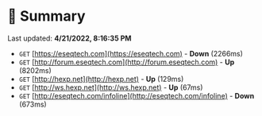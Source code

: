 # 📖 Summary
Last updated: **4/21/2022, 8:16:35 PM**

- `GET` [https://eseqtech.com](https://eseqtech.com) - **Down** (2266ms)
- `GET` [http://forum.eseqtech.com](http://forum.eseqtech.com) - **Up** (8202ms)
- `GET` [http://hexp.net](http://hexp.net) - **Up** (129ms)
- `GET` [http://ws.hexp.net](http://ws.hexp.net) - **Up** (67ms)
- `GET` [http://eseqtech.com/infoline](http://eseqtech.com/infoline) - **Down** (673ms)
